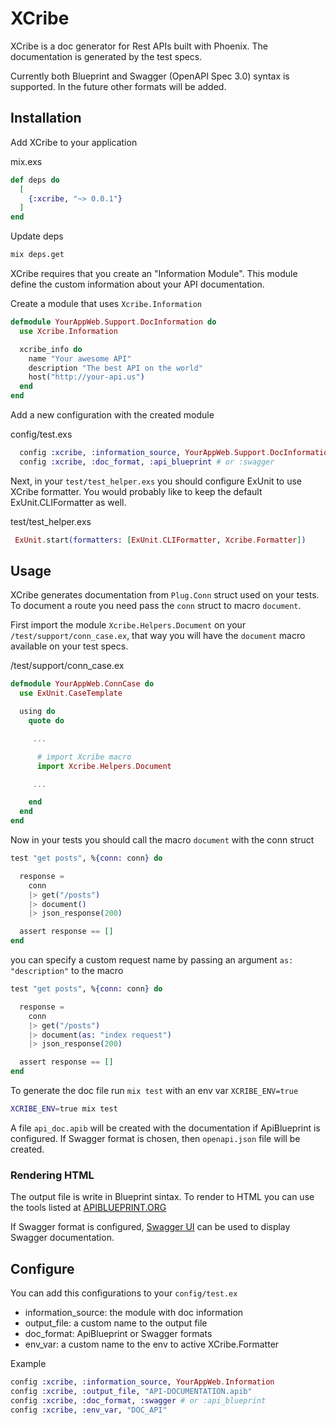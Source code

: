 # XCribe

XCribe is a doc generator for Rest APIs built with Phoenix.
The documentation is generated by the test specs.

Currently both Blueprint and Swagger (OpenAPI Spec 3.0) syntax is supported. In the future other formats will
be added.

## Installation

Add XCribe to your application

mix.exs

```elixir
def deps do
  [
    {:xcribe, "~> 0.0.1"}
  ]
end
```

Update deps

```sh
mix deps.get
```

XCribe requires that you create an "Information Module". This module define
the custom information about your API documentation.

Create a module that uses `Xcribe.Information`

```elixir
defmodule YourAppWeb.Support.DocInformation do
  use Xcribe.Information

  xcribe_info do
    name "Your awesome API"
    description "The best API on the world"
    host("http://your-api.us")
  end
end
```

Add a new configuration with the created module

config/test.exs

```elixir
  config :xcribe, :information_source, YourAppWeb.Support.DocInformation
  config :xcribe, :doc_format, :api_blueprint # or :swagger
```

Next, in your `test/test_helper.exs` you should configure ExUnit to use XCribe
formatter. You would probably like to keep the default ExUnit.CLIFormatter as
well.

test/test_helper.exs

```elixir
 ExUnit.start(formatters: [ExUnit.CLIFormatter, Xcribe.Formatter])
```

## Usage

XCribe generates documentation from `Plug.Conn` struct used on your tests. To
document a route you need pass the `conn` struct to macro `document`.

First import the module `Xcribe.Helpers.Document` on your `/test/support/conn_case.ex`,
that way you will have the `document` macro available on your test specs.

/test/support/conn_case.ex

```elixir
defmodule YourAppWeb.ConnCase do
  use ExUnit.CaseTemplate

  using do
    quote do

     ...

      # import Xcribe macro
      import Xcribe.Helpers.Document

     ...

    end
  end
end
```

Now in your tests you should call the macro `document` with the conn struct

```elixir
test "get posts", %{conn: conn} do

  response =
    conn
    |> get("/posts")
    |> document()
    |> json_response(200)

  assert response == []
end
```

you can specify a custom request name by passing an argument `as: "description"`
to the macro

```elixir
test "get posts", %{conn: conn} do

  response =
    conn
    |> get("/posts")
    |> document(as: "index request")
    |> json_response(200)

  assert response == []
end
```

To generate the doc file run `mix test` with an env var `XCRIBE_ENV=true`

```sh
XCRIBE_ENV=true mix test
```

A file `api_doc.apib` will be created with the documentation if ApiBlueprint is configured. If Swagger format is chosen, then `openapi.json` file will be created.

### Rendering HTML

The output file is write in Blueprint sintax. To render to HTML you can use the
tools listed at [APIBLUEPRINT.ORG](https://apiblueprint.org/tools.html#renderers)

If Swagger format is configured, [Swagger UI](https://swagger.io/tools/swagger-ui/download/) can be used to display Swagger documentation.

## Configure

You can add this configurations to your `config/test.ex`

- information_source: the module with doc information
- output_file: a custom name to the output file
- doc_format: ApiBlueprint or Swagger formats
- env_var: a custom name to the env to active XCribe.Formatter

Example

```elixir
config :xcribe, :information_source, YourAppWeb.Information
config :xcribe, :output_file, "API-DOCUMENTATION.apib"
config :xcribe, :doc_format, :swagger # or :api_blueprint
config :xcribe, :env_var, "DOC_API"
```
